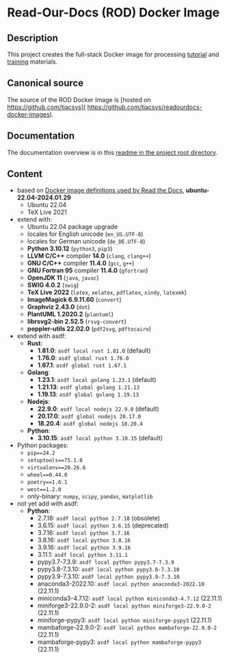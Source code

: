 # Read-Our-Docs (ROD) Docker Image

## Description

This project creates the full-stack Docker image for processing [tutorial](
https://bridle.tiac-systems.net/tutorials) and [training](
https://bridle.tiac-systems.net/trainings) materials.

## Canonical source

The source of the ROD Docker Image is [hosted on https://github.com/tiacsys](
https://github.com/tiacsys/readourdocs-docker-images).

## Documentation

The documentation overview is in this [readme in the project root directory](
README.md).

## Content

- based on [Docker image definitions used by Read the
  Docs](https://github.com/readthedocs/readthedocs-docker-images),
  **ubuntu-22.04-2024.01.29**
  - Ubuntu 22.04
  - TeX Live 2021
- extend with:
  - Ubuntu 22.04 package upgrade
  - locales for English unicode (`en_US.UTF-8`)
  - locales for German unicode (`de_DE.UTF-8`)
  - **Python 3.10.12** (`python3`, `pip3`)
  - **LLVM C/C++** compiler **14.0** (`clang`, `clang++`)
  - **GNU C/C++** compiler **11.4.0** (`gcc`, `g++`)
  - **GNU Fortran 95** compiler **11.4.0** (`gfortran`)
  - **OpenJDK 11** (`java`, `javac`)
  - **SWIG 4.0.2** (`swig`)
  - **TeX Live 2022** (`latex`, `xelatex`, `pdflatex`, `xindy`, `latexmk`)
  - **ImageMagick 6.9.11.60** (`convert`)
  - **Graphviz 2.43.0** (`dot`)
  - **PlantUML 1.2020.2** (`plantuml`)
  - **librsvg2-bin 2.52.5** (`rsvg-convert`)
  - **poppler-utils 22.02.0** (`pdf2svg`, `pdftocairo`)
- extend with asdf:
  - **Rust**:
    - **1.81.0**: `asdf local rust 1.81.0` (default)
    - **1.76.0**: `asdf global rust 1.76.0`
    - **1.67.1**: `asdf global rust 1.67.1`
  - **Golang**:
    - **1.23.1**: `asdf local golang 1.23.1` (default)
    - **1.21.13**: `asdf global golang 1.21.13`
    - **1.19.13**: `asdf global golang 1.19.13`
  - **Nodejs**:
    - **22.9.0**: `asdf local nodejs 22.9.0` (default)
    - **20.17.0**: `asdf global nodejs 20.17.0`
    - **18.20.4**: `asdf global nodejs 18.20.4`
  - **Python**:
    - **3.10.15**: `asdf local python 3.10.15` (default)
- Python packages:
  - `pip==24.2`
  - `setuptools==75.1.0`
  - `virtualenv==20.26.6`
  - `wheel==0.44.0`
  - `poetry==1.6.1`
  - `west==1.2.0`
  - only-binary: `numpy`, `scipy`, `pandas`, `matplotlib`
- not yet add with asdf:
  - **Python**:
    - 2.7.18: `asdf local python 2.7.18` (obsolete)
    - 3.6.15: `asdf local python 3.6.15` (deprecated)
    - 3.7.16: `asdf local python 3.7.16`
    - 3.8.16: `asdf local python 3.8.16`
    - 3.9.16: `asdf local python 3.9.16`
    - 3.11.1: `asdf local python 3.11.1`
    - pypy3.7-7.3.9: `asdf local python pypy3.7-7.3.9`
    - pypy3.8-7.3.10: `asdf local python pypy3.8-7.3.10`
    - pypy3.9-7.3.10: `asdf local python pypy3.9-7.3.10`
    - anaconda3-2022.10: `asdf local python anaconda3-2022.10` (22.11.1)
    - miniconda3-4.7.12: `asdf local python miniconda3-4.7.12` (22.11.1)
    - miniforge3-22.9.0-2: `asdf local python miniforge3-22.9.0-2` (22.11.1)
    - miniforge-pypy3: `asdf local python miniforge-pypy3` (22.11.1)
    - mambaforge-22.9.0-2: `asdf local python mambaforge-22.9.0-2` (22.11.1)
    - mambaforge-pypy3: `asdf local python mambaforge-pypy3` (22.11.1)
